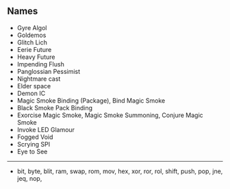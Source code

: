 Names
---

* Gyre Algol
* Goldemos
* Glitch Lich
* Eerie Future
* Heavy Future
* Impending Flush
* Panglossian Pessimist
* Nightmare cast
* Elder space
* Demon IC
* Magic Smoke Binding (Package), Bind Magic Smoke
* Black Smoke Pack Binding
* Exorcise Magic Smoke, Magic Smoke Summoning, Conjure Magic Smoke
* Invoke LED Glamour
* Fogged Void
* Scrying SPI
* Eye to See

---

* bit, byte, blit, ram, swap, rom, mov, hex, xor, ror, rol, shift, push, pop, jne, jeq, nop, 
